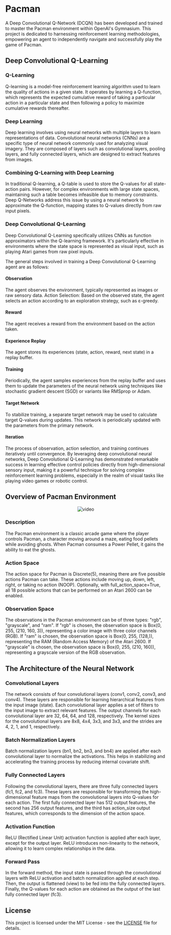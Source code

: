 # Pacman

A Deep Convolutional Q-Network (DCQN) has been developed and trained to master the Pacman environment within OpenAI's Gymnasium. This project is dedicated to harnessing reinforcement learning methodologies, empowering an agent to independently navigate and successfully play the game of Pacman.

## Deep Convolutional Q-Learning

### Q-Learning

Q-learning is a model-free reinforcement learning algorithm used to learn the quality of actions in a given state. It operates by learning a Q-function, which represents the expected cumulative reward of taking a particular action in a particular state and then following a policy to maximize cumulative rewards thereafter.

### Deep Learning

Deep learning involves using neural networks with multiple layers to learn representations of data. Convolutional neural networks (CNNs) are a specific type of neural network commonly used for analyzing visual imagery. They are composed of layers such as convolutional layers, pooling layers, and fully connected layers, which are designed to extract features from images.

### Combining Q-Learning with Deep Learning

In traditional Q-learning, a Q-table is used to store the Q-values for all state-action pairs. However, for complex environments with large state spaces, maintaining such a table becomes infeasible due to memory constraints. Deep Q-Networks address this issue by using a neural network to approximate the Q-function, mapping states to Q-values directly from raw input pixels.

### Deep Convolutional Q-Learning

Deep Convolutional Q-Learning specifically utilizes CNNs as function approximators within the Q-learning framework. It's particularly effective in environments where the state space is represented as visual input, such as playing Atari games from raw pixel inputs.

The general steps involved in training a Deep Convolutional Q-Learning agent are as follows:

#### Observation

The agent observes the environment, typically represented as images or raw sensory data.
Action Selection: Based on the observed state, the agent selects an action according to an exploration strategy, such as ε-greedy.

#### Reward

The agent receives a reward from the environment based on the action taken.

#### Experience Replay

The agent stores its experiences (state, action, reward, next state) in a replay buffer.

#### Training

Periodically, the agent samples experiences from the replay buffer and uses them to update the parameters of the neural network using techniques like stochastic gradient descent (SGD) or variants like RMSprop or Adam.

#### Target Network

To stabilize training, a separate target network may be used to calculate target Q-values during updates. This network is periodically updated with the parameters from the primary network.

#### Iteration

The process of observation, action selection, and training continues iteratively until convergence.
By leveraging deep convolutional neural networks, Deep Convolutional Q-Learning has demonstrated remarkable success in learning effective control policies directly from high-dimensional sensory input, making it a powerful technique for solving complex reinforcement learning problems, especially in the realm of visual tasks like playing video games or robotic control.

## Overview of Pacman Environment

<p align="center">
  <img src="https://github.com/Neill-Erasmus/lunar-lander/assets/141222943/9445979b-819f-44ba-8878-01001bcab344" alt="video">
</p>

### Description

The Pacman environment is a classic arcade game where the player controls Pacman, a character moving around a maze, eating food pellets while avoiding ghosts. When Pacman consumes a Power Pellet, it gains the ability to eat the ghosts.

### Action Space

The action space for Pacman is Discrete(5), meaning there are five possible actions Pacman can take. These actions include moving up, down, left, right, or taking no action (NOOP). Optionally, with full_action_space=True, all 18 possible actions that can be performed on an Atari 2600 can be enabled.

### Observation Space

The observations in the Pacman environment can be of three types: "rgb", "grayscale", and "ram".
If "rgb" is chosen, the observation space is Box(0, 255, (210, 160, 3)), representing a color image with three color channels (RGB).
If "ram" is chosen, the observation space is Box(0, 255, (128,)), representing the RAM (Random Access Memory) of the Atari 2600.
If "grayscale" is chosen, the observation space is Box(0, 255, (210, 160)), representing a grayscale version of the RGB observation.

## The Architecture of the Neural Network

### Convolutional Layers

The network consists of four convolutional layers (conv1, conv2, conv3, and conv4). These layers are responsible for learning hierarchical features from the input image (state). Each convolutional layer applies a set of filters to the input image to extract relevant features. The output channels for each convolutional layer are 32, 64, 64, and 128, respectively. The kernel sizes for the convolutional layers are 8x8, 4x4, 3x3, and 3x3, and the strides are 4, 2, 1, and 1, respectively.

### Batch Normalization Layers

Batch normalization layers (bn1, bn2, bn3, and bn4) are applied after each convolutional layer to normalize the activations. This helps in stabilizing and accelerating the training process by reducing internal covariate shift.

### Fully Connected Layers

Following the convolutional layers, there are three fully connected layers (fc1, fc2, and fc3). These layers are responsible for transforming the high-dimensional feature maps from the convolutional layers into Q-values for each action. The first fully connected layer has 512 output features, the second has 256 output features, and the third has action_size output features, which corresponds to the dimension of the action space.

### Activation Function

ReLU (Rectified Linear Unit) activation function is applied after each layer, except for the output layer. ReLU introduces non-linearity to the network, allowing it to learn complex relationships in the data.

### Forward Pass

In the forward method, the input state is passed through the convolutional layers with ReLU activation and batch normalization applied at each step. Then, the output is flattened (view) to be fed into the fully connected layers. Finally, the Q-values for each action are obtained as the output of the last fully connected layer (fc3).

## License

This project is licensed under the MIT License - see the [LICENSE](LICENSE) file for details.